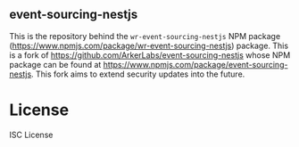 ## event-sourcing-nestjs ##
This is the repository behind the `wr-event-sourcing-nestjs` NPM package (https://www.npmjs.com/package/wr-event-sourcing-nestjs) package.
This is a fork of https://github.com/ArkerLabs/event-sourcing-nestjs whose NPM package can be found at https://www.npmjs.com/package/event-sourcing-nestjs. This fork aims to extend security updates into the future.

# License

ISC License
